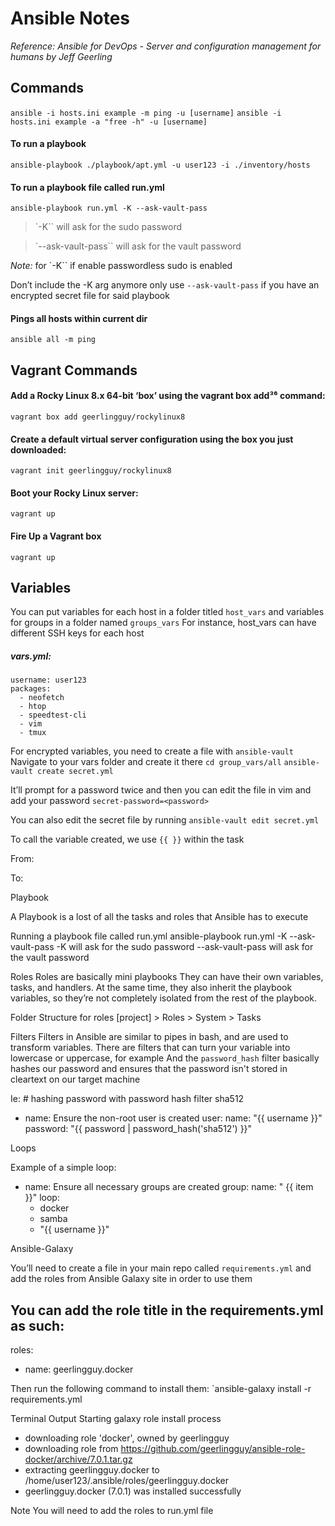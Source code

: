 # Ansible Notes 
*Reference: Ansible for DevOps - Server and configuration management for humans by Jeff Geerling*

## Commands
`ansible -i hosts.ini example -m ping -u [username]`
`ansible -i hosts.ini example -a "free -h" -u [username]`

#### To run a playbook
`ansible-playbook ./playbook/apt.yml -u user123 -i ./inventory/hosts`

#### To run a playbook file called run.yml
`ansible-playbook run.yml -K --ask-vault-pass`
>`-K`` will ask for the sudo password

>`--ask-vault-pass`` will ask for the vault password

*Note:* for `-K`` if enable passwordless sudo is enabled 

Don’t include the -K arg anymore only use `--ask-vault-pass` if you have an encrypted secret file for said playbook

#### Pings all hosts within current dir
`ansible all -m ping`



## Vagrant Commands
#### Add a Rocky Linux 8.x 64-bit ‘box’ using the vagrant box add³⁶ command:
`vagrant box add geerlingguy/rockylinux8`

#### Create a default virtual server configuration using the box you just downloaded:
`vagrant init geerlingguy/rockylinux8`

#### Boot your Rocky Linux server: 
`vagrant up`
#### Fire Up a Vagrant box
`vagrant up`


## Variables

You can put variables for each host in a folder titled `host_vars` and variables for groups in a folder named `groups_vars`
For instance, host_vars can have different SSH keys for each host

##### vars.yml:
```
username: user123
packages:
  - neofetch
  - htop
  - speedtest-cli
  - vim
  - tmux
```


For encrypted variables, you need to create a file with `ansible-vault`
Navigate to your vars folder and create it there
`cd group_vars/all`
`ansible-vault create secret.yml`

It’ll prompt for a password twice and then you can edit the file in vim and add your password
`secret-password=<password>`

You can also edit the secret file by running
`ansible-vault edit secret.yml`

To call the variable created, we use `{{ }}` within the task

From:


To:


Playbook

A Playbook is a lost of all the tasks and roles that Ansible has to execute

Running a playbook file called run.yml
ansible-playbook run.yml -K --ask-vault-pass
-K will ask for the sudo password
--ask-vault-pass will ask for the vault password

Roles
Roles are basically mini playbooks
They can have their own variables, tasks, and handlers.
At the same time, they also inherit the playbook variables, so they’re
not completely isolated from the rest of the playbook.

Folder Structure for roles
[project] > Roles > System > Tasks 


Filters
Filters in Ansible are similar to pipes in bash, and are used to
transform variables.
There are filters that can turn your variable into lowercase
or uppercase, for example
And the `password_hash` filter basically hashes our password
and ensures that the password isn't  stored in cleartext on our target machine

Ie: # hashing password with password hash filter sha512 
- name: Ensure the non-root user is created
 user:
   name: "{{ username }}"
   password: "{{ password | password_hash('sha512') }}"

Loops

Example of a simple loop: 
- name: Ensure all necessary groups are created
 group:
   name: " {{ item }}"
 loop:
   - docker
   - samba
   - "{{ username }}"


Ansible-Galaxy

You’ll need to create a file in your main repo called `requirements.yml` and add the roles from Ansible Galaxy site in order to use them

You can add the role title in the requirements.yml as such:
---
roles:
- name: geerlingguy.docker

Then run the following command to install them:
`ansible-galaxy install -r requirements.yml

Terminal Output
Starting galaxy role install process
- downloading role 'docker', owned by geerlingguy
- downloading role from https://github.com/geerlingguy/ansible-role-docker/archive/7.0.1.tar.gz
- extracting geerlingguy.docker to /home/user123/.ansible/roles/geerlingguy.docker
- geerlingguy.docker (7.0.1) was installed successfully

Note
You will need to add the roles to run.yml file
